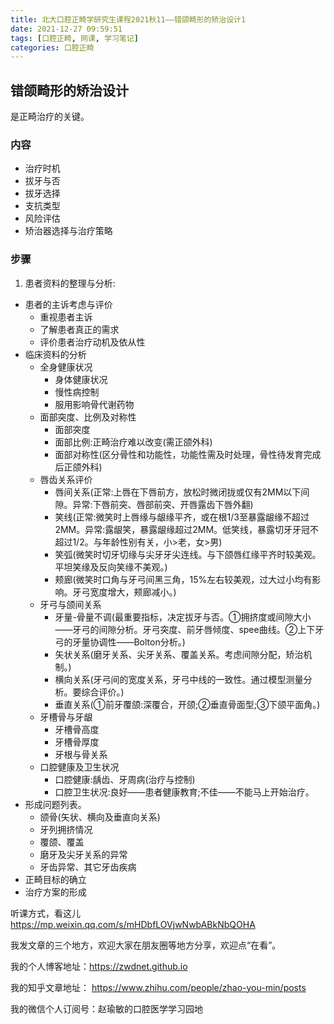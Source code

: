 ```yaml
---
title: 北大口腔正畸学研究生课程2021秋11——错颌畸形的矫治设计1
date: 2021-12-27 09:59:51
tags: [口腔正畸, 网课, 学习笔记]
categories: 口腔正畸
---
```

## 错颌畸形的矫治设计
是正畸治疗的关键。
### 内容
- 治疗时机
- 拔牙与否
- 拔牙选择
- 支抗类型
- 风险评估
- 矫治器选择与治疗策略

### 步骤
1. 患者资料的整理与分析:
- 患者的主诉考虑与评价
   + 重视患者主诉
   + 了解患者真正的需求
   + 评价患者治疗动机及依从性
- 临床资料的分析
   + 全身健康状况
      * 身体健康状况
      * 慢性病控制
      * 服用影响骨代谢药物
   + 面部突度、比例及对称性
      * 面部突度
      * 面部比例:正畸治疗难以改变(需正颌外科)
      * 面部对称性(区分骨性和功能性，功能性需及时处理，骨性待发育完成后正颌外科)
   + 唇齿关系评价
      * 唇间关系(正常:上唇在下唇前方，放松时微闭拢或仅有2MM以下间隙。异常:下唇前突、唇部前突、开唇露齿下唇外翻)
      * 笑线(正常:微笑时上唇缘与龈缘平齐，或在根1/3至暴露龈缘不超过2MM。异常:露龈笑，暴露龈缘超过2MM。低笑线，暴露切牙牙冠不超过1/2。与年龄性别有关，小>老，女>男)
      * 笑弧(微笑时切牙切缘与尖牙牙尖连线。与下颌唇红缘平齐时较美观。平坦笑缘及反向笑缘不美观。)
      * 颊廊(微笑时口角与牙弓间黑三角，15%左右较美观，过大过小均有影响。牙弓宽度增大，颊廊减小。)
   + 牙弓与颌间关系
      * 牙量-骨量不调(最重要指标，决定拔牙与否。①拥挤度或间隙大小——牙弓的间隙分析。牙弓突度、前牙唇倾度、spee曲线。②上下牙弓的牙量协调性——Bolton分析。)
      * 矢状关系(磨牙关系、尖牙关系、覆盖关系。考虑间隙分配，矫治机制。)
      * 横向关系(牙弓间的宽度关系，牙弓中线的一致性。通过模型测量分析。要综合评价。)
      * 垂直关系(①前牙覆颌:深覆合，开颌;②垂直骨面型;③下颌平面角。)
   + 牙槽骨与牙龈
      * 牙槽骨高度
      * 牙槽骨厚度
      * 牙根与骨关系
   + 口腔健康及卫生状况
      * 口腔健康:龋齿、牙周病(治疗与控制)
      * 口腔卫生状况:良好——患者健康教育;不佳——不能马上开始治疗。
- 形成问题列表。
   + 颌骨(矢状、横向及垂直向关系)
   + 牙列拥挤情况
   + 覆颌、覆盖
   + 磨牙及尖牙关系的异常
   + 牙齿异常、其它牙齿疾病
- 正畸目标的确立
- 治疗方案的形成


听课方式，看这儿
https://mp.weixin.qq.com/s/mHDbfLOVjwNwbABkNbQOHA


我发文章的三个地方，欢迎大家在朋友圈等地方分享，欢迎点“在看”。

我的个人博客地址：https://zwdnet.github.io

我的知乎文章地址： https://www.zhihu.com/people/zhao-you-min/posts

我的微信个人订阅号：赵瑜敏的口腔医学学习园地

